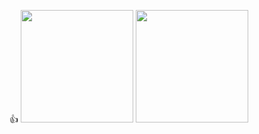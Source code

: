👍
<a href="https://github.com/dlwo9503"><img src="https://github-readme-stats.vercel.app/api?username=dlwo9503&count_private=true" height="180" /></a> <a href="https://github.com/dlwo9503"><img src="https://github-readme-stats.vercel.app/api/top-langs/?username=dlwo9503&langs_count=8&hide=html,css&layout=compact" height="180" /></a>
